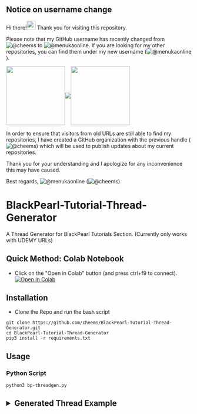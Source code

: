 ## Notice on username change

Hi there!<img src="https://user-images.githubusercontent.com/28010975/210132376-83059ce7-f072-409a-ad06-0aa563d2fb6f.png" width="24"> Thank you for visiting this repository. 

Please note that my GitHub username has recently changed from ![@cheems](https://github.com/cheems) to ![@menukaonline](https://github.com/menukaonline). If you are looking for my other repositories, you can find them under my new username (![@menukaonline](https://github.com/menukaonline)). 

<a href="https://github.com/cheems"><img src="https://user-images.githubusercontent.com/28010975/210105818-e9190a17-157a-4bd9-ab92-900e3e55e908.png" width="160" align="center"></a><img src="https://user-images.githubusercontent.com/28010975/210132373-5de1924e-349b-4c43-9188-225f86a6d07e.png" align="center"><a href="https://github.com/menukaonline"><img src="https://user-images.githubusercontent.com/28010975/210105820-f1d03dae-b8aa-4468-9666-acfa07cf6c2d.png" width="160" align="center"></a>

In order to ensure that visitors from old URLs are still able to find my repositories, I have created a GitHub organization with the previous handle (![@cheems](https://github.com/cheems)) which will be used to publish updates about my current repositories. 

Thank you for your understanding and I apologize for any inconvenience this may have caused. 

Best regards, 
![@menukaonline](https://github.com/menukaonline) (![@cheems](https://github.com/cheems))

##

# BlackPearl-Tutorial-Thread-Generator
 A Thread Generator for BlackPearl Tutorials Section. (Currently only works with UDEMY URLs)

## Quick Method: Colab Notebook
- Click on the "Open in Colab" button (and press ctrl+f9 to connect).
<br><a href="https://colab.research.google.com/github/cheems/BlackPearl-Tutorial-Thread-Generator/blob/master/BlackPearl_Tutorial_Thread_Generator.ipynb" target="_blank"><img src="https://colab.research.google.com/assets/colab-badge.svg" alt="Open In Colab"/></a>
  

## Installation
- Clone the Repo and run the bash script
```
git clone https://github.com/cheems/BlackPearl-Tutorial-Thread-Generator.git
cd BlackPearl-Tutorial-Thread-Generator
pip3 install -r requirements.txt
```

## Usage

### Python Script
```
python3 bp-threadgen.py
```

<h2><details>
<summary>Generated Thread Example</summary>

![Screenshot](https://raw.githubusercontent.com/cheems/BlackPearl-Tutorial-Thread-Generator/master/src/Screenshot.jpg)

</details></h2>
